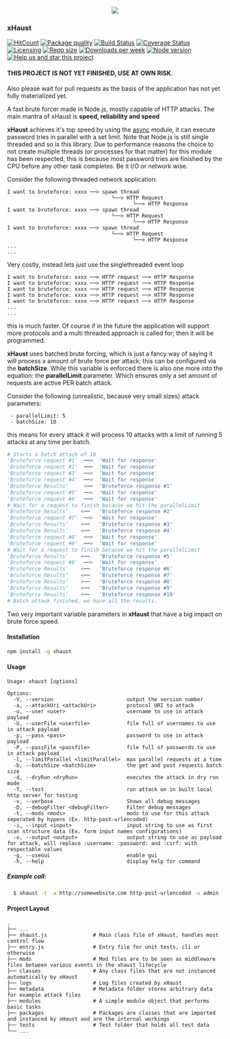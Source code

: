 <p align="center">
  <img src="https://i.imgur.com/bAaxslQ.png">
</p>

### xHaust

[![HitCount](http://hits.dwyl.com/GiveMeAllYourCats/xHaust.svg)](http://hits.dwyl.com/GiveMeAllYourCats/xHaust)
[![Package quality](https://packagequality.com/shield/xhaust.svg)](https://packagequality.com/#?package=xhaust)
[![Build Status](https://travis-ci.org/givemeallyourcats/xhaust.png?branch=master)](https://travis-ci.org/givemeallyourcats/xhaust)
[![Coverage Status](https://coveralls.io/repos/github/GiveMeAllYourCats/xHaust/badge.svg?branch=master)](https://coveralls.io/github/GiveMeAllYourCats/xHaust?branch=master)
[![Licensing](https://img.shields.io/github/license/givemeallyourcats/xhaust.svg)](https://raw.githubusercontent.com/givemeallyourcats/xhaust/master/LICENSE)
[![Repo size](https://img.shields.io/github/repo-size/givemeallyourcats/xhaust.svg)](https://github.com/givemeallyourcats/xhaust)
[![Downloads per week](https://img.shields.io/npm/dw/xhaust.svg)](https://www.npmjs.com/package/xhaust)
[![Node version](https://img.shields.io/node/v/xhaust.svg)](https://www.npmjs.com/package/xhaust)
[![Help us and star this project](https://img.shields.io/github/stars/givemeallyourcats/xhaust.svg?style=social)](https://github.com/givemeallyourcats/xhaust)

#### THIS PROJECT IS NOT YET FINISHED, USE AT OWN RISK.

Also please wait for pull requests as the basis of the application has not yet fully materialized yet.

A fast brute forcer made in Node.js, mostly capable of HTTP attacks. The main mantra of xHaust is **speed, reliability and speed**

**xHaust** achieves it's top speed by using the [async](https://caolan.github.io/async/v3/) module, it can execute password tries in parallel with a set limit. Note that Node.js is still single threaded and so is this library. Due to performance reasons the choice to not create multiple threads (or processes for that matter) for this module has been respected, this is because most password tries are finished by the CPU before any other task completes. Be it I/O or network wise.

Consider the following threaded network application:

```
I want to bruteforce: xxxx ──> spawn thread
                                  └──> HTTP Request
                                         └──> HTTP Response
I want to bruteforce: xxxx ──> spawn thread
                                  └──> HTTP Request
                                         └──> HTTP Response
I want to bruteforce: xxxx ──> spawn thread
                                  └──> HTTP Request
                                         └──> HTTP Response
...
...
```

Very costly, instead lets just use the singlethreaded event loop

```
I want to bruteforce: xxxx ──> HTTP request ──> HTTP Response
I want to bruteforce: xxxx ──> HTTP request ──> HTTP Response
I want to bruteforce: xxxx ──> HTTP request ──> HTTP Response
I want to bruteforce: xxxx ──> HTTP request ──> HTTP Response
I want to bruteforce: xxxx ──> HTTP request ──> HTTP Response
...
...
```

this is much faster. Of course if in the future the application will support more protocols and a multi threaded approach is called for; then it will be programmed.

**xHaust** uses batched brute forcing, which is just a fancy way of saying it will process x amount of brute force per attack; this can be configured via the **batchSize**. While this variable is enforced there is also one more into the equation: the **parallelLimit** parameter. Which ensures only a set amount of requests are active PER batch attack.

Consider the following (unrealistic, because very small sizes) attack parameters:

```
 - parallelLimit: 5
 - batchSize: 10
```

this means for every attack it will process 10 attacks with a limit of running 5 attacks at any time per batch.

```python
# Starts a batch attack of 10
'Bruteforce request #1'  ──>  'Wait for response'
'Bruteforce request #2'  ──>  'Wait for response'
'Bruteforce request #3'  ──>  'Wait for response'
'Bruteforce request #4'  ──>  'Wait for response'
'Bruteforce Results'     <──  'Bruteforce response #1'
'Bruteforce request #5'  ──>  'Wait for response'
'Bruteforce request #6'  ──>  'Wait for response'
# Wait for a request to finish because we hit the parallelLimit
'Bruteforce Results'    <──   'Bruteforce response #2'
'Bruteforce request #7'  ──>  'Wait for response'
'Bruteforce Results'    <──   'Bruteforce response #3'
'Bruteforce Results'    <──   'Bruteforce response #4'
'Bruteforce request #8'  ──>  'Wait for response'
'Bruteforce request #9'  ──>  'Wait for response'
# Wait for a request to finish because we hit the parallelLimit
'Bruteforce Results'    <──   'Bruteforce response #5'
'Bruteforce request #8'  ──>  'Wait for response'
'Bruteforce Results'    <──   'Bruteforce response #6'
'Bruteforce Results'    <──   'Bruteforce response #7'
'Bruteforce Results'    <──   'Bruteforce response #8'
'Bruteforce Results'    <──   'Bruteforce response #9'
'Bruteforce Results'    <──   'Bruteforce response #10'
# Batch attack finished, we have all the results.

```

Two very important variable parameters in **xHaust** that have a big impact on brute force speed.

#### Installation

```bash
npm install -g xhaust
```

#### Usage

```
Usage: xhaust [options]

Options:
  -V, --version                        output the version number
  -a, --attackUri <attackUri>          protocol URI to attack
  -u, --user <user>                    username to use in attack payload
  -U, --userFile <userfile>            file full of usernames to use in attack payload
  -p, --pass <pass>                    password to use in attack payload
  -P, --passFile <passfile>            file full of passwords to use in attack payload
  -l, --limitParallel <limitParallel>  max parallel requests at a time
  -b, --batchSize <batchSize>          the get and post requests batch size
  -d, --dryRun <dryRun>                executes the attack in dry run mode
  -T, --test                           run attack on in built local http server for testing
  -v, --verbose                        Shows all debug messages
  -D, --debugFilter <debugFilter>      Filter debug messages
  -t, --mods <mods>                    mods to use for this attack seperated by hypens (Ex. http-post-urlencoded)
  -i, --input <input>                  input string to use as first scan structure data (Ex. form input names configurations)
  -o, --output <output>                output string to use as payload for attack, will replace :username: :password: and :csrf: with respectable values
  -g, --useGui                         enable gui
  -h, --help                           display help for command
```

##### Example call:

```bash
  $ xhaust -t -a http://somewebsite.com http-post-urlencoded -u admin -P passwords.txt -s 1000 -l 130 -i "csrf=token" -o "username=:username:&password=:password:&csrftoken=:csrf:"`
```

#### Project Layout

    .
    ├── ...
    ├── xhaust.js               # Main class file of xHaust, handles most control flow
    ├── entry.js                # Entry file for unit tests, cli or otherwise
    ├── mods                    # Mod files are to be seen as middleware files between various events in the xhaust lifecycle
    ├── classes                 # Any class files that are not instanced automatically by xHaust
    ├── logs                    # Log files created by xHaust
    ├── metadata                # Metadata folder stores arbitrary data for example attack files
    ├── modules                 # A simple module object that performs basic tasks
    ├── packages                # Packages are classes that are imported and instanced by xHaust and are the internal workings
    ├── tests                   # Test folder that holds all test data
    └── ...

